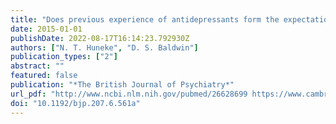 ```yaml
---
title: "Does previous experience of antidepressants form the expectations necessary for a placebo response?"
date: 2015-01-01
publishDate: 2022-08-17T16:14:23.792930Z
authors: ["N. T. Huneke", "D. S. Baldwin"]
publication_types: ["2"]
abstract: ""
featured: false
publication: "*The British Journal of Psychiatry*"
url_pdf: "http://www.ncbi.nlm.nih.gov/pubmed/26628699 https://www.cambridge.org/core/services/aop-cambridge-core/content/view/98C0D865823BFE4FF46699E890C51FFD/S0007125000240166a.pdf/div-class-title-does-previous-experience-of-antidepressants-form-the-expectations-necessary-for-a-placebo-response-div.pdf"
doi: "10.1192/bjp.207.6.561a"
---
```



